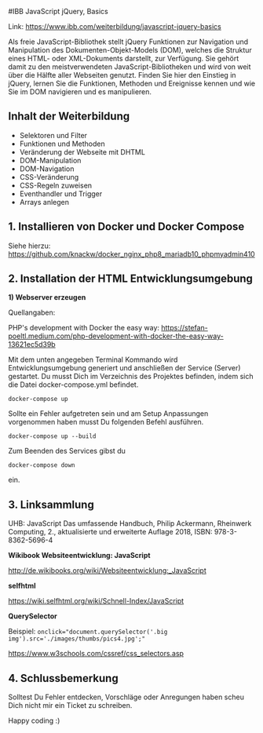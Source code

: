 #IBB JavaScript jQuery, Basics

Link: https://www.ibb.com/weiterbildung/javascript-jquery-basics

Als freie JavaScript-Bibliothek stellt jQuery Funktionen zur Navigation und Manipulation des 
Dokumenten-Objekt-Models (DOM), welches die Struktur eines HTML- oder XML-Dokuments darstellt, 
zur Verfügung. Sie gehört damit zu den meistverwendeten JavaScript-Bibliotheken und wird von weit 
über die Hälfte aller Webseiten genutzt. Finden Sie hier den Einstieg in jQuery, lernen Sie die Funktionen, 
Methoden und Ereignisse kennen und wie Sie im DOM navigieren und es manipulieren.

## Inhalt der Weiterbildung

- Selektoren und Filter
- Funktionen und Methoden
- Veränderung der Webseite mit DHTML
- DOM-Manipulation
- DOM-Navigation
- CSS-Veränderung
- CSS-Regeln zuweisen
- Eventhandler und Trigger
- Arrays anlegen

## 1. Installieren von Docker und Docker Compose

Siehe hierzu: https://github.com/knackw/docker_nginx_php8_mariadb10_phpmyadmin410

## 2. Installation der HTML Entwicklungsumgebung

**1) Webserver erzeugen**

Quellangaben:

PHP's development with Docker the easy way: https://stefan-poeltl.medium.com/php-development-with-docker-the-easy-way-13621ec5d39b

Mit dem unten angegeben Terminal Kommando wird Entwicklungsumgebung generiert 
und anschließen der Service (Server) gestartet. Du musst Dich im Verzeichnis des Projektes befinden, 
indem sich die Datei docker-compose.yml befindet.

`docker-compose up`

Sollte ein Fehler aufgetreten sein und am Setup Anpassungen vorgenommen haben musst Du folgenden Befehl ausführen.

`docker-compose up --build`

Zum Beenden des Services gibst du

`docker-compose down`

ein.

## 3. Linksammlung

UHB: JavaScript Das umfassende Handbuch, Philip Ackermann, Rheinwerk Computing, 2.,
aktualisierte und erweiterte Auflage 2018, ISBN: 978-3-8362-5696-4

**Wikibook Websiteentwicklung: JavaScript** 

http://de.wikibooks.org/wiki/Websiteentwicklung:_JavaScript

**selfhtml**

https://wiki.selfhtml.org/wiki/Schnell-Index/JavaScript

**QuerySelector**

Beispiel: `onclick="document.querySelector('.big img').src='./images/thumbs/pics4.jpg';"`

https://www.w3schools.com/cssref/css_selectors.asp

## 4. Schlussbemerkung

Solltest Du Fehler entdecken, Vorschläge oder Anregungen haben scheu Dich nicht mir ein Ticket zu schreiben. 

Happy coding :)





